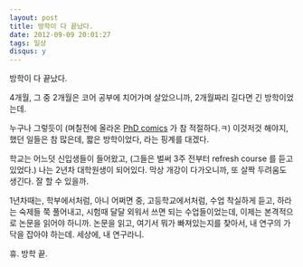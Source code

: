 ```yaml
---
layout: post
title: 방학이 다 끝났다.
date: 2012-09-09 20:01:27
tags: 일상
disqus: y
---
```


방학이 다 끝났다.

4개월, 그 중 2개월은 코어 공부에 치어가며 살았으니까, 2개월짜리 길다면 긴 방학이었는데.

누구나 그렇듯이 (며칠전에 올라온 [PhD comics](http://www.phdcomics.com/comics/archive.php?comicid=1521) 가 참 적절하다.ㅋ) 이것저것 해야지, 했던 일들은 참 많은데, 짧은 방학이었다, 라는 핑계를 대겠다.

학교는 어느덧 신입생들이 들어왔고, (그들은 벌써 3주 전부터 refresh course 를 듣고 있었다.) 나는 2년차 대학원생이 되어있다. 막상 개강이 다가오니까, 또 살짝 두려움도 생긴다. 잘 할 수 있을까.

1년차때는, 학부에서처럼, 아니 어쩌면 중, 고등학교에서처럼, 수업 착실하게 듣고, 하라는 숙제들 쭉 풀어내고, 시험때 달달 외워서 쓰면 되는 수업들이었는데, 이제는 본격적으로 논문을 읽어야 하니까. 논문을 읽고, 여기서 뭐가 빠져있는지를 찾아서, 내 연구의 가닥을 잡아야 하는데. 세상에, 내 연구라니.

휴. 방학 끝.